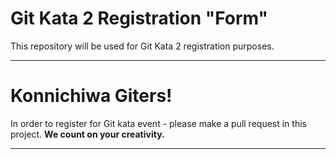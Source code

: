 Git Kata 2 Registration "Form"
==============================

This repository will be used for Git Kata 2 registration purposes.

----

# Konnichiwa Giters! #

In order to register for Git kata event - please make a pull request in this project.
**We count on your creativity.**

----
